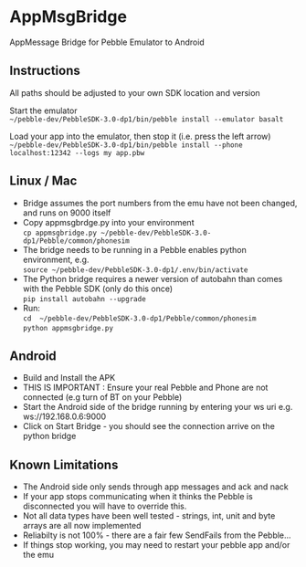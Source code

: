 # AppMsgBridge
AppMessage Bridge for Pebble Emulator to Android

Instructions
------------

All paths should be adjusted to your own SDK location and version  

Start the emulator  
`~/pebble-dev/PebbleSDK-3.0-dp1/bin/pebble install --emulator basalt`

Load your app into the emulator, then stop it (i.e. press the left
arrow)  
`~/pebble-dev/PebbleSDK-3.0-dp1/bin/pebble install --phone localhost:12342 --logs my app.pbw`

Linux / Mac
-
* Bridge assumes the port numbers from the emu have not been changed,
  and runs on 9000 itself
* Copy appmsgbrdge.py into your environment  
`cp appmsgbridge.py ~/pebble-dev/PebbleSDK-3.0-dp1/Pebble/common/phonesim`
* The bridge needs to be running in a Pebble enables python
  environment, e.g.  
`source ~/pebble-dev/PebbleSDK-3.0-dp1/.env/bin/activate`
* The Python bridge requires a newer version of autobahn than comes
  with the Pebble SDK (only do this once)  
`pip install autobahn --upgrade`
* Run:  
`cd  ~/pebble-dev/PebbleSDK-3.0-dp1/Pebble/common/phonesim`  
`python appmsgbridge.py`

Android
-
* Build and Install the APK
* THIS IS IMPORTANT : Ensure your real Pebble and Phone are not connected (e.g turn of BT
on your Pebble)
* Start the Android side of the bridge running by entering your ws uri e.g. ws://192.168.0.6:9000
* Click on Start Bridge - you should see the connection arrive on the python bridge

Known Limitations
-
* The Android side only sends through app messages and ack and nack
* If your app stops communicating when it thinks the Pebble is disconnected you will have to override this.
* Not all data types have been well tested - strings, int, unit and
  byte arrays are all now implemented
* Reliabilty is not 100% - there are a fair few SendFails from the Pebble...
* If things stop working, you may need to restart your pebble app
  and/or the emu

